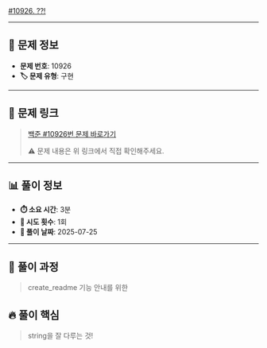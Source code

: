 [#10926. ??!](https://www.acmicpc.net/problem/10926)
<img src="https://static.solved.ac/tier_small/1.svg" width="16" height="16">

---

## 📍 문제 정보

- **문제 번호**: 10926
- **🏷️ 문제 유형**: 구현

---

## 📝 문제 링크

> [백준 #10926번 문제 바로가기](https://www.acmicpc.net/problem/10926)
> 
> ⚠️ 문제 내용은 위 링크에서 직접 확인해주세요.

---

## 📊 풀이 정보

- **⏱️ 소요 시간**: 3분
- **🔄 시도 횟수**: 1회
- **📅 풀이 날짜**: 2025-07-25

---

## 💭 풀이 과정

> create_readme 기능 안내를 위한

## 🔥 풀이 핵심

> string을 잘 다루는 것!
